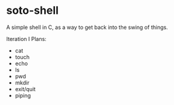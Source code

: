 # soto-shell
A simple shell in C, as a way to get back into the swing of things.

Iteration I Plans: 
* cat
* touch
* echo
* ls
* pwd
* mkdir
* exit/quit
* piping
